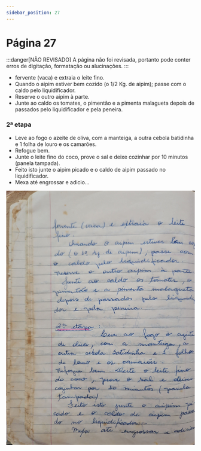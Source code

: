 ```yaml
---
sidebar_position: 27
---
```

# Página 27
:::danger[NÃO REVISADO]
A página não foi revisada, portanto pode conter erros de digitação, formatação ou alucinações.
:::
- fervente (vaca) e extraia o leite fino.
- Quando o aipim estiver bem cozido (o 1/2 Kg. de aipim); passe com o caldo pelo liquidificador.
- Reserve o outro aipim à parte.
- Junte ao caldo os tomates, o pimentão e a pimenta malagueta depois de passados pelo liquidificador e pela peneira.

### 2ª etapa

- Leve ao fogo o azeite de oliva, com a manteiga, a outra cebola batidinha e 1 folha de louro e os camarões.
- Refogue bem.
- Junte o leite fino do coco, prove o sal e deixe cozinhar por 10 minutos (panela tampada).
- Feito isto junte o aipim picado e o caldo de aipim passado no liquidificador.
- Mexa até engrossar e adicio...

![imagem base](./images/page_27.png)